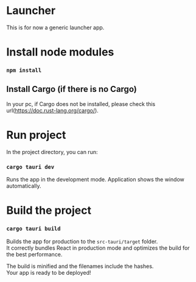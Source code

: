 # Launcher

This is for now a generic launcher app.

# Install node modules

### `npm install`

## Install Cargo (if there is no Cargo)

In your pc, if Cargo does not be installed, please check this url(https://doc.rust-lang.org/cargo/).

# Run project

In the project directory, you can run:

### `cargo tauri dev`

Runs the app in the development mode.
Application shows the window automatically.

# Build the project

### `cargo tauri build`

Builds the app for production to the `src-tauri/target` folder.\
It correctly bundles React in production mode and optimizes the build for the best performance.

The build is minified and the filenames include the hashes.\
Your app is ready to be deployed!

